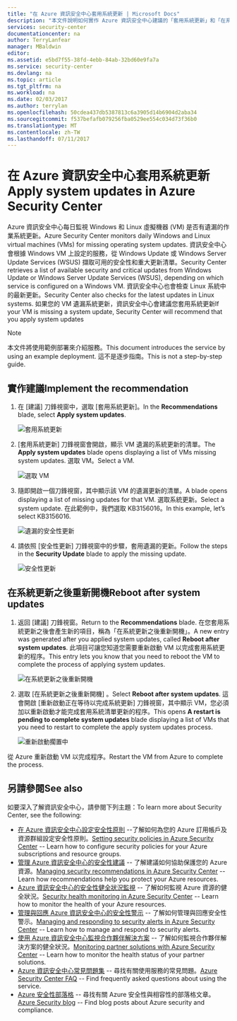 ```yaml
---
title: "在 Azure 資訊安全中心套用系統更新 | Microsoft Docs"
description: "本文件說明如何實作 Azure 資訊安全中心建議的「套用系統更新」和「在系統更新之後重新開機」。"
services: security-center
documentationcenter: na
author: TerryLanfear
manager: MBaldwin
editor: 
ms.assetid: e5bd7f55-38fd-4ebb-84ab-32bd60e9fa7a
ms.service: security-center
ms.devlang: na
ms.topic: article
ms.tgt_pltfrm: na
ms.workload: na
ms.date: 02/03/2017
ms.author: terrylan
ms.openlocfilehash: 50cdea437db5387813c6a3905d14b6904d2aba34
ms.sourcegitcommit: f537befafb079256fba0529ee554c034d73f36b0
ms.translationtype: MT
ms.contentlocale: zh-TW
ms.lasthandoff: 07/11/2017
---
```

# <a name="apply-system-updates-in-azure-security-center"></a><span data-ttu-id="950cc-103">在 Azure 資訊安全中心套用系統更新</span><span class="sxs-lookup"><span data-stu-id="950cc-103">Apply system updates in Azure Security Center</span></span>
<span data-ttu-id="950cc-104">Azure 資訊安全中心每日監視 Windows 和 Linux 虛擬機器 (VM) 是否有遺漏的作業系統更新。</span><span class="sxs-lookup"><span data-stu-id="950cc-104">Azure Security Center monitors daily Windows and  Linux virtual machines (VMs) for missing operating system updates.</span></span> <span data-ttu-id="950cc-105">資訊安全中心會根據 Windows VM 上設定的服務，從 Windows Update 或 Windows Server Update Services (WSUS) 擷取可用的安全性和重大更新清單。</span><span class="sxs-lookup"><span data-stu-id="950cc-105">Security Center retrieves a list of available security and critical updates from Windows Update or Windows Server Update Services (WSUS), depending on which service is configured on a Windows VM.</span></span>  <span data-ttu-id="950cc-106">資訊安全中心也會檢查 Linux 系統中的最新更新。</span><span class="sxs-lookup"><span data-stu-id="950cc-106">Security Center also checks for the latest updates in Linux systems.</span></span> <span data-ttu-id="950cc-107">如果您的 VM 遺漏系統更新，資訊安全中心會建議您套用系統更新</span><span class="sxs-lookup"><span data-stu-id="950cc-107">If your VM is missing a system update, Security Center will recommend that you apply system updates</span></span>

> [!NOTE]
> <span data-ttu-id="950cc-108">本文件將使用範例部署來介紹服務。</span><span class="sxs-lookup"><span data-stu-id="950cc-108">This document introduces the service by using an example deployment.</span></span>  <span data-ttu-id="950cc-109">這不是逐步指南。</span><span class="sxs-lookup"><span data-stu-id="950cc-109">This is not a step-by-step guide.</span></span>
>
>

## <a name="implement-the-recommendation"></a><span data-ttu-id="950cc-110">實作建議</span><span class="sxs-lookup"><span data-stu-id="950cc-110">Implement the recommendation</span></span>
1. <span data-ttu-id="950cc-111">在 [建議] 刀鋒視窗中，選取 [套用系統更新]。</span><span class="sxs-lookup"><span data-stu-id="950cc-111">In the **Recommendations** blade, select **Apply system updates**.</span></span>

   ![套用系統更新][1]
2. <span data-ttu-id="950cc-113">[套用系統更新]  刀鋒視窗會開啟，顯示 VM 遺漏的系統更新的清單。</span><span class="sxs-lookup"><span data-stu-id="950cc-113">The **Apply system updates** blade opens displaying a list of VMs missing system updates.</span></span> <span data-ttu-id="950cc-114">選取 VM。</span><span class="sxs-lookup"><span data-stu-id="950cc-114">Select a VM.</span></span>

   ![選取 VM][2]
3. <span data-ttu-id="950cc-116">隨即開啟一個刀鋒視窗，其中顯示該 VM 的遺漏更新的清單。</span><span class="sxs-lookup"><span data-stu-id="950cc-116">A blade opens displaying a list of missing updates for that VM.</span></span> <span data-ttu-id="950cc-117">選取系統更新。</span><span class="sxs-lookup"><span data-stu-id="950cc-117">Select a system update.</span></span> <span data-ttu-id="950cc-118">在此範例中，我們選取 KB3156016。</span><span class="sxs-lookup"><span data-stu-id="950cc-118">In this example, let’s select KB3156016.</span></span>

   ![遺漏的安全性更新][3]

4. <span data-ttu-id="950cc-120">請依照 [安全性更新]  刀鋒視窗中的步驟，套用遺漏的更新。</span><span class="sxs-lookup"><span data-stu-id="950cc-120">Follow the steps in the **Security Update** blade to apply the missing update.</span></span>

   ![安全性更新][4]

## <a name="reboot-after-system-updates"></a><span data-ttu-id="950cc-122">在系統更新之後重新開機</span><span class="sxs-lookup"><span data-stu-id="950cc-122">Reboot after system updates</span></span>
1. <span data-ttu-id="950cc-123">返回 [建議]  刀鋒視窗。</span><span class="sxs-lookup"><span data-stu-id="950cc-123">Return to the **Recommendations** blade.</span></span> <span data-ttu-id="950cc-124">在您套用系統更新之後會產生新的項目，稱為「在系統更新之後重新開機」。</span><span class="sxs-lookup"><span data-stu-id="950cc-124">A new entry was generated after you applied system updates, called **Reboot after system updates**.</span></span> <span data-ttu-id="950cc-125">此項目可讓您知道您需要重新啟動 VM 以完成套用系統更新的程序。</span><span class="sxs-lookup"><span data-stu-id="950cc-125">This entry lets you know that you need to reboot the VM to complete the process of applying system updates.</span></span>

   ![在系統更新之後重新開機][5]
2. <span data-ttu-id="950cc-127">選取 [在系統更新之後重新開機] 。</span><span class="sxs-lookup"><span data-stu-id="950cc-127">Select **Reboot after system updates**.</span></span> <span data-ttu-id="950cc-128">這會開啟 [重新啟動正在等待以完成系統更新]  刀鋒視窗，其中顯示 VM，您必須加以重新啟動才能完成套用系統清單更新的程序。</span><span class="sxs-lookup"><span data-stu-id="950cc-128">This opens **A restart is pending to complete system updates** blade displaying a list of VMs that you need to restart to complete the apply system updates process.</span></span>

   ![重新啟動擱置中][6]

<span data-ttu-id="950cc-130">從 Azure 重新啟動 VM 以完成程序。</span><span class="sxs-lookup"><span data-stu-id="950cc-130">Restart the VM from Azure to complete the process.</span></span>

## <a name="see-also"></a><span data-ttu-id="950cc-131">另請參閱</span><span class="sxs-lookup"><span data-stu-id="950cc-131">See also</span></span>
<span data-ttu-id="950cc-132">如要深入了解資訊安全中心，請參閱下列主題：</span><span class="sxs-lookup"><span data-stu-id="950cc-132">To learn more about Security Center, see the following:</span></span>

* <span data-ttu-id="950cc-133">[在 Azure 資訊安全中心設定安全性原則](security-center-policies.md) --了解如何為您的 Azure 訂用帳戶及資源群組設定安全性原則。</span><span class="sxs-lookup"><span data-stu-id="950cc-133">[Setting security policies in Azure Security Center](security-center-policies.md) -- Learn how to configure security policies for your Azure subscriptions and resource groups.</span></span>
* <span data-ttu-id="950cc-134">[管理 Azure 資訊安全中心的安全性建議](security-center-recommendations.md) -- 了解建議如何協助保護您的 Azure 資源。</span><span class="sxs-lookup"><span data-stu-id="950cc-134">[Managing security recommendations in Azure Security Center](security-center-recommendations.md) -- Learn how recommendations help you protect your Azure resources.</span></span>
* <span data-ttu-id="950cc-135">[Azure 資訊安全中心的安全性健全狀況監視](security-center-monitoring.md) -- 了解如何監視 Azure 資源的健全狀況。</span><span class="sxs-lookup"><span data-stu-id="950cc-135">[Security health monitoring in Azure Security Center](security-center-monitoring.md) -- Learn how to monitor the health of your Azure resources.</span></span>
* <span data-ttu-id="950cc-136">[管理與回應 Azure 資訊安全中心的安全性警示](security-center-managing-and-responding-alerts.md) -- 了解如何管理與回應安全性警示。</span><span class="sxs-lookup"><span data-stu-id="950cc-136">[Managing and responding to security alerts in Azure Security Center](security-center-managing-and-responding-alerts.md) -- Learn how to manage and respond to security alerts.</span></span>
* <span data-ttu-id="950cc-137">[使用 Azure 資訊安全中心監視合作夥伴解決方案](security-center-partner-solutions.md) -- 了解如何監視合作夥伴解決方案的健全狀況。</span><span class="sxs-lookup"><span data-stu-id="950cc-137">[Monitoring partner solutions with Azure Security Center](security-center-partner-solutions.md) -- Learn how to monitor the health status of your partner solutions.</span></span>
* <span data-ttu-id="950cc-138">[Azure 資訊安全中心常見問題集](security-center-faq.md) -- 尋找有關使用服務的常見問題。</span><span class="sxs-lookup"><span data-stu-id="950cc-138">[Azure Security Center FAQ](security-center-faq.md) -- Find frequently asked questions about using the service.</span></span>
* <span data-ttu-id="950cc-139">[Azure 安全性部落格](http://blogs.msdn.com/b/azuresecurity/) -- 尋找有關 Azure 安全性與相容性的部落格文章。</span><span class="sxs-lookup"><span data-stu-id="950cc-139">[Azure Security blog](http://blogs.msdn.com/b/azuresecurity/) -- Find blog posts about Azure security and compliance.</span></span>

<!--Image references-->
[1]: ./media/security-center-apply-system-updates/recommendation.png
[2]:./media/security-center-apply-system-updates/select-vm.png
[3]: ./media/security-center-apply-system-updates/missing-security-updates.png
[4]: ./media/security-center-apply-system-updates/security-update.png
[5]: ./media/security-center-apply-system-updates/reboot-after-system-updates.png
[6]: ./media/security-center-apply-system-updates/restart-pending.png
